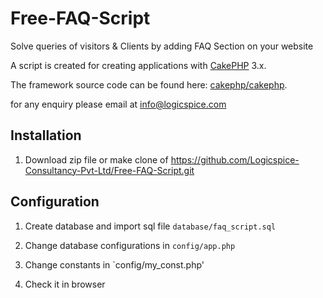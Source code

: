 # Free-FAQ-Script
Solve queries of visitors &amp; Clients by adding FAQ Section on your website

A script is created for creating applications with [CakePHP](http://cakephp.org) 3.x.

The framework source code can be found here: [cakephp/cakephp](https://github.com/cakephp/cakephp).

for any enquiry please email at info@logicspice.com

## Installation

1. Download zip file or make clone of https://github.com/Logicspice-Consultancy-Pvt-Ltd/Free-FAQ-Script.git

## Configuration

1. Create database and import sql file `database/faq_script.sql`

2. Change database configurations in `config/app.php`

3. Change constants in `config/my_const.php'

4. Check it in browser 


